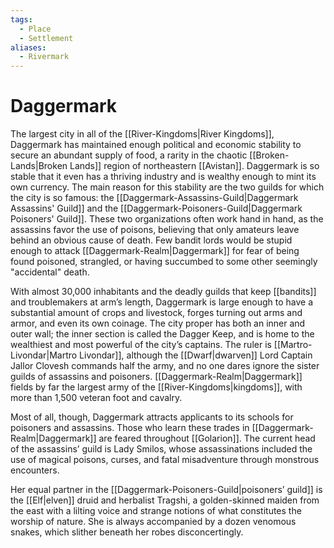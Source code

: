 ```yaml
---
tags:
  - Place
  - Settlement
aliases:
  - Rivermark
---
```

# Daggermark
The largest city in all of the [[River-Kingdoms|River Kingdoms]], Daggermark has maintained enough political and economic stability to secure an abundant supply of food, a rarity in the chaotic [[Broken-Lands|Broken Lands]] region of northeastern [[Avistan]]. Daggermark is so stable that it even has a thriving industry and is wealthy enough to mint its own currency. The main reason for this stability are the two guilds for which the city is so famous: the [[Daggermark-Assassins-Guild|Daggermark Assassins' Guild]] and the [[Daggermark-Poisoners-Guild|Daggermark Poisoners' Guild]]. These two organizations often work hand in hand, as the assassins favor the use of poisons, believing that only amateurs leave behind an obvious cause of death. Few bandit lords would be stupid enough to attack [[Daggermark-Realm|Daggermark]] for fear of being found poisoned, strangled, or having succumbed to some other seemingly "accidental" death.

With almost 30,000 inhabitants and the deadly guilds that keep [[bandits]] and troublemakers at arm’s length, Daggermark is large enough to have a substantial amount of crops and livestock, forges turning out arms and armor, and even its own coinage. The city proper has both an inner and outer wall; the inner section is called the Dagger Keep, and is home to the wealthiest and most powerful of the city’s captains. The ruler is [[Martro-Livondar|Martro Livondar]], although the [[Dwarf|dwarven]] Lord Captain Jallor Clovesh commands half the army, and no one dares ignore the sister guilds of assassins and poisoners. [[Daggermark-Realm|Daggermark]] fields by far the largest army of the [[River-Kingdoms|kingdoms]], with more than 1,500 veteran foot and cavalry.

Most of all, though, Daggermark attracts applicants to its schools for poisoners and assassins. Those who learn these trades in [[Daggermark-Realm|Daggermark]] are feared throughout [[Golarion]]. The current head of the assassins’ guild is Lady Smilos, whose assassinations included the use of magical poisons, curses, and fatal misadventure through monstrous encounters.

Her equal partner in the [[Daggermark-Poisoners-Guild|poisoners’ guild]] is the [[Elf|elven]] druid and herbalist Tragshi, a golden-skinned maiden from the east with a lilting voice and strange notions of what constitutes the worship of nature. She is always accompanied by a dozen venomous snakes, which slither beneath her robes disconcertingly.